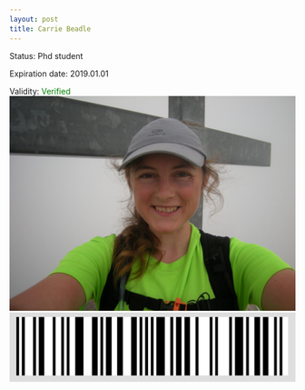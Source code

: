 ```yaml
---
layout: post
title: Carrie Beadle
---
```


Status: Phd student

Expiration date: 2019.01.01

Validity: <font color="green"> Verified</font> 
![](/members/img/Carrie_Beadle.png)
![](/members/img/bar.png)
